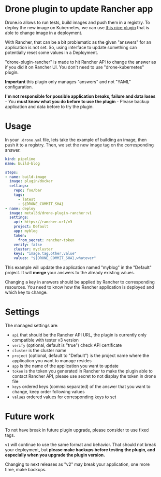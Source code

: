 # Drone plugin to update Rancher app

Drone.io allows to run tests, build images and push them in a registry. To deploy the new image on Kubernetes, we can use [this nice plugin](http://plugins.drone.io/mactynow/drone-kubernetes/) that is able to change image in a deployment.

With Rancher, that can be a bit problematic as the given "answers" for an application is not set. So, using interface to update something can potentially reset some values in a Deployment.

"drone-plugin-rancher" is made to hit Rancher API to change the answer as if you did it on Rancher UI. You don't need to use "drone-kubernetes" plugin.

**Important** this plugin only manages "answers" and not "YAML" configuration.

**I'm not responsible for possible application breaks, failure and data loses** - You **must know what you do before to use the plugin** - Please backup application and data before to try the plugin.

# Usage

In your `.drone.yml` file, lets take the example of building an image, then push it to a registry. Then, we set the new image tag on the corresponding answer.

```yaml
kind: pipeline
name: build-blog

steps:
- name: build-image
  image: plugin/docker
  settings:
    repo: foo/bar
    tags:
      - latest
      - ${DRONE_COMMIT_SHA}
- name: deploy
  image: metal3d/drone-plugin-rancher:v1
  settings:
    api: https://rancher.url/v3
    project: Default
    app: myblog
    token:
      from_secret: rancher-token
    verify: false
    cluster: mycluster
    keys: "image.tag,other.value"
    values: "${DRONE_COMMIT_SHA},whatever"
```

This example will update the application named "myblog" in the "Default" project. It will **merge** your answers to the already existing values.

Changing a key in answers should be applied by Rancher to corresponding resources. You need to know how the Rancher application is deployed and which key to change.

# Settings

The managed settings are:

- `api` that should be the Rancher API URL, the plugin is currently only compatible with tester v3 version
- `verify` (optional, default is "true") check API certificate
- `cluster` is the cluster name
- `project` (optional, default to "Default") is the project name where the application you want to manage resides
- `app` is the name of the application you want to update
- `token` is the token you generated in Rancher to make the plugin able to contact Rancher API, please use secret to not display the token in drone file
- `keys` ordered keys (comma separated) of the answer that you want to change, keep order following values
- `values` ordered values for corresponding keys to set

# Future work

To not have break in future plugin upgrade, please consider to use fixed tags.

`v1` will continue to use the same format and behavior. That should not break your deployment, but **please make backups before testing the plugin, and especially when you upgrade the plugin version.**

Changing to next releases as "v2" may break your application, one more time, make backups.

